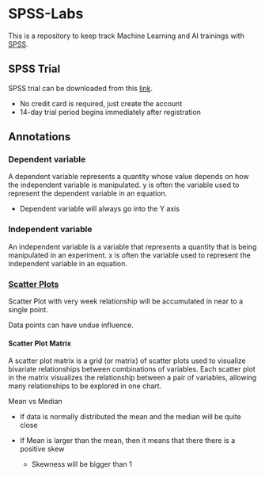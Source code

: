 # SPSS-Labs

This is a repository to keep track Machine Learning and AI trainings with [SPSS](https://www.ibm.com/analytics/spss-statistics-software).

## SPSS Trial

SPSS trial can be downloaded from this [link](https://www.ibm.com/account/reg/us-en/signup?formid=urx-19774).

- No credit card is required, just create the account
- 14-day trial period begins immediately after registration

## Annotations

### Dependent variable

A dependent variable represents a quantity whose value depends on how the independent variable is manipulated.
y is often the variable used to represent the dependent variable in an equation.

- Dependent variable will always go into the Y axis

### Independent variable

An independent variable is a variable that represents a quantity that is being manipulated in an experiment.
x is often the variable used to represent the independent variable in an equation.

### [Scatter Plots](https://en.wikipedia.org/wiki/Scatter_plot)

Scatter Plot with very week relationship will be accumulated in near to a single point.

Data points can have undue influence.

#### Scatter Plot Matrix

A scatter plot matrix is a grid (or matrix) of scatter plots used to visualize bivariate relationships between combinations of variables. Each scatter plot in the matrix visualizes the relationship between a pair of variables, allowing many relationships to be explored in one chart.

Mean vs Median

- If data is normally distributed the mean and the median will be quite close

- If Mean is larger than the mean, then it means that there there is a positive skew
  - Skewness will be bigger than 1
